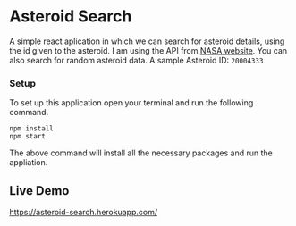 # Asteroid Search

A simple react aplication in which we can search for asteroid details, using the id given to the asteroid. I am using the API from [NASA website](https://www.nasa.gov/). You can also search for random asteroid data.
A sample Asteroid ID: `20004333`

### Setup

To set up this application open your terminal and run the following command.
```
npm install
npm start

```
The above command will install all the necessary packages and run the appliation.

## Live Demo
https://asteroid-search.herokuapp.com/
